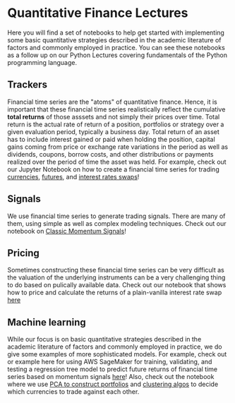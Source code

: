 # Quantitative Finance Lectures

Here you will find a set of notebooks to help get started with implementing some basic quantitative strategies described in the academic literature of factors and commonly employed in practice. You can see these notebooks as a follow up on our Python Lectures covering fundamentals of the Python programming language.

## Trackers

Financial time series are the "atoms" of quantitative finance. Hence, it is important that these financial time series realistically reflect the cumulative **total returns** of those asssets and not simply their prices over time. Total return is the actual rate of return of a position, portfolios or strategy over a given evaluation period, typically a business day. Total return of an asset has to include interest gained or paid when holding the position, capital gains coming from price or exchange rate variations in the period as well as dividends, coupons, borrow costs, and other distributions or payments realized over the period of time the asset was held. For example, check out our Jupyter Notebook on how to create a financial time series for trading [currencies](https://github.com/Finance-Hub/FinanceHubMaterials/blob/master/Quantitative%20Finance%20Lectures/creating_fx_time_series_fh.ipynb), [futures](https://github.com/Finance-Hub/FinanceHubMaterials/blob/master/Quantitative%20Finance%20Lectures/rolling_futures_time_series.ipynb), and [interest rates swaps](https://github.com/Finance-Hub/FinanceHubMaterials/blob/master/Quantitative%20Finance%20Lectures/swap_historical_returns.ipynb)!

## Signals

We use financial time series to generate trading signals. There are many of them, using simple as well as complex modeling techniques. Check out our notebook on [Classic Momentum Signals](https://github.com/Finance-Hub/FinanceHubMaterials/blob/master/Quantitative%20Finance%20Lectures/time_series_momentum.ipynb)!

## Pricing

Sometimes constructing these financial time series can be very difficult as the valuation of the underlying instruments can be a very challenging thing to do based on pulically available data. Check out our notebook that shows how to price and calculate the returns of a plain-vanilla interest rate swap [here](https://github.com/Finance-Hub/FinanceHubMaterials/blob/master/Quantitative%20Finance%20Lectures/interest_rate_swaps.ipynb)

## Machine learning

While our focus is on basic quantitative strategies described in the academic literature of factors and commonly employed in practice, we do give some examples of more sophisticated models. For example, check out or example here for using AWS SageMaker for training, validating, and testing a regression tree model to predict future returns of financial time series based on momentum signals [here](https://github.com/Finance-Hub/FinanceHubMaterials/blob/master/Quantitative%20Finance%20Lectures/momentum_with_regression_trees.ipynb)! Also, check out the notebook where we use [PCA to construct portfolios](https://github.com/Finance-Hub/FinanceHubMaterials/blob/master/Quantitative%20Finance%20Lectures/PCA_based_portfolios.ipynb) and [clustering algos](https://github.com/Finance-Hub/FinanceHubMaterials/blob/master/Quantitative%20Finance%20Lectures/fx_pca_case.ipynb) to decide which currencies to trade against each other.

